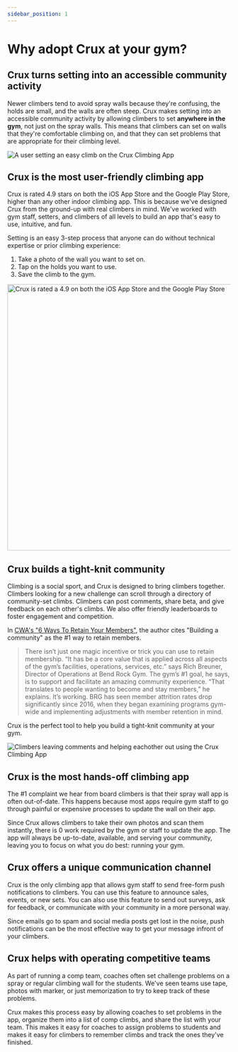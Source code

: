 ```yaml
---
sidebar_position: 1
---
```


# Why adopt Crux at your gym?

## Crux turns setting into an accessible community activity

Newer climbers tend to avoid spray walls because they're confusing, the holds are small, and the walls are often steep. Crux makes setting into an accessible community activity by allowing climbers to set **anywhere in the gym**, not just on the spray walls. This means that climbers can set on walls that they're comfortable climbing on, and that they can set problems that are appropriate for their climbing level.

<img src="/img/accessible-climb.png" alt="A user setting an easy climb on the Crux Climbing App" class="screenshot" />

## Crux is the most user-friendly climbing app

Crux is rated 4.9 stars on both the iOS App Store and the Google Play Store, higher than any other indoor climbing app. This is because we've designed Crux from the ground-up with real climbers in mind. We've worked with gym staff, setters, and climbers of all levels to build an app that's easy to use, intuitive, and fun.

Setting is an easy 3-step process that anyone can do without technical expertise or prior climbing experience:

1. Take a photo of the wall you want to set on.
2. Tap on the holds you want to use.
3. Save the climb to the gym.

<img src="/img/app-ratings.png" alt="Crux is rated a 4.9 on both the iOS App Store and the Google Play Store" width="600px" />

## Crux builds a tight-knit community

Climbing is a social sport, and Crux is designed to bring climbers together. Climbers looking for a new challenge can scroll through a directory of community-set climbs. Climbers can post comments, share beta, and give feedback on each other's climbs. We also offer friendly leaderboards to foster engagement and competition.

In [CWA's "6 Ways To Retain Your Members"](https://www.cwapro.org/blog/6-ways-to-retain-your-members), the author cites "Building a community" as the #1 way to retain members.

> There isn’t just one magic incentive or trick you can use to retain membership. “It has be a core value that is applied across all aspects of the gym’s facilities, operations, services, etc.” says Rich Breuner, Director of Operations at Bend Rock Gym. The gym’s #1 goal, he says, is to support and facilitate an amazing community experience. “That translates to people wanting to become and stay members,” he explains. It’s working. BRG has seen member attrition rates drop significantly since 2016, when they began examining programs gym-wide and implementing adjustments with member retention in mind.

Crux is the perfect tool to help you build a tight-knit community at your gym.

<img src="/img/comments.png" alt="Climbers leaving comments and helping eachother out using the Crux Climbing App" class="screenshot" />

## Crux is the most hands-off climbing app

The #1 complaint we hear from board climbers is that their spray wall app is often out-of-date. This happens because most apps require gym staff to go through painful or expensive processes to update the wall on their app.

Since Crux allows climbers to take their own photos and scan them instantly, there is 0 work required by the gym or staff to update the app. The app will always be up-to-date, available, and serving your community, leaving you to focus on what you do best: running your gym.

## Crux offers a unique communication channel

Crux is the only climbing app that allows gym staff to send free-form push notifications to climbers. You can use this feature to announce sales, events, or new sets. You can also use this feature to send out surveys, ask for feedback, or communicate with your community in a more personal way.

Since emails go to spam and social media posts get lost in the noise, push notifications can be the most effective way to get your message infront of your climbers.

## Crux helps with operating competitive teams

As part of running a comp team, coaches often set challenge problems on a spray or regular climbing wall for the students. We've seen teams use tape, photos with marker, or just memorization to try to keep track of these problems.

Crux makes this process easy by allowing coaches to set problems in the app, organize them into a list of comp climbs, and share the list with your team. This makes it easy for coaches to assign problems to students and makes it easy for climbers to remember climbs and track the ones they've finished.

##
